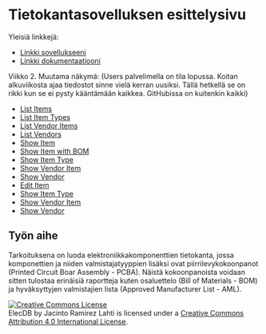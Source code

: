 # Tietokantasovelluksen esittelysivu

Yleisiä linkkejä:

* [Linkki sovellukseeni](http://jacintor.users.cs.helsinki.fi/tsoha/)
* [Linkki dokumentaatiooni](https://github.com/jackrl/Tsoha-Bootstrap/blob/master/doc/dokumentaatio.pdf)

Viikko 2. Muutama näkymä:
(Users palvelimella on tila lopussa. Koitan alkuviikosta ajaa tiedostot sinne vielä kerran uusiksi. Tällä hetkellä se on rikki kun se ei pysty kääntämään kaikkea. GitHubissa on kuitenkin kaikki)
* [List Items](http://jacintor.users.cs.helsinki.fi/tsoha/item)
* [List Item Types](http://jacintor.users.cs.helsinki.fi/tsoha/itemtype)
* [List Vendor Items](http://jacintor.users.cs.helsinki.fi/tsoha/vendoritem)
* [List Vendors](http://jacintor.users.cs.helsinki.fi/tsoha/vendorxyz)
* [Show Item](http://jacintor.users.cs.helsinki.fi/tsoha/item/1)
* [Show Item with BOM](http://jacintor.users.cs.helsinki.fi/tsoha/item/2)
* [Show Item Type](http://jacintor.users.cs.helsinki.fi/tsoha/itemtype/1)
* [Show Vendor Item](http://jacintor.users.cs.helsinki.fi/tsoha/vendoritem/1)
* [Show Vendor](http://jacintor.users.cs.helsinki.fi/tsoha/vendor/1)
* [Edit Item](http://jacintor.users.cs.helsinki.fi/tsoha/item/1/edit)
* [Show Item Type](http://jacintor.users.cs.helsinki.fi/tsoha/itemtype/1/edit)
* [Show Vendor Item](http://jacintor.users.cs.helsinki.fi/tsoha/vendoritem/1/edit)
* [Show Vendor](http://jacintor.users.cs.helsinki.fi/tsoha/vendor/1/edit)

## Työn aihe

Tarkoituksena on luoda elektroniikkakomponenttien tietokanta, jossa komponettien ja niiden valmistajatyyppien lisäksi ovat piirrilevykokoonpanot (Printed Circuit Boar Assembly - PCBA). Näistä kokoonpanoista voidaan sitten tulostaa erinäisiä raportteja kuten osaluettelo (Bill of Materials - BOM) ja hyväksyttyjen valmistajien lista (Approved Manufacturer List - AML).

<a rel="license" href="http://creativecommons.org/licenses/by/4.0/"><img alt="Creative Commons License" style="border-width:0" src="https://i.creativecommons.org/l/by/4.0/88x31.png" /></a><br /><span xmlns:dct="http://purl.org/dc/terms/" property="dct:title">ElecDB</span> by <span xmlns:cc="http://creativecommons.org/ns#" property="cc:attributionName">Jacinto Ramirez Lahti</span> is licensed under a <a rel="license" href="http://creativecommons.org/licenses/by/4.0/">Creative Commons Attribution 4.0 International License</a>.